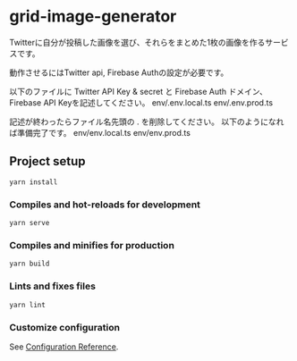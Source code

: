 # grid-image-generator

Twitterに自分が投稿した画像を選び、それらをまとめた1枚の画像を作るサービスです。

動作させるにはTwitter api, Firebase Authの設定が必要です。

以下のファイルに Twitter API Key & secret と Firebase Auth ドメイン、Firebase API Keyを記述してください。
env/.env.local.ts
env/.env.prod.ts

記述が終わったらファイル名先頭の . を削除してください。
以下のようになれば準備完了です。
env/env.local.ts
env/env.prod.ts


## Project setup
```
yarn install
```

### Compiles and hot-reloads for development
```
yarn serve
```

### Compiles and minifies for production
```
yarn build
```

### Lints and fixes files
```
yarn lint
```

### Customize configuration
See [Configuration Reference](https://cli.vuejs.org/config/).
